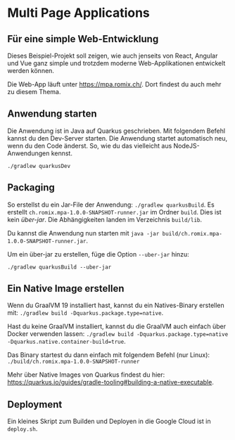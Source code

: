 # Multi Page Applications

## Für eine simple Web-Entwicklung

Dieses Beispiel-Projekt soll zeigen, wie auch jenseits von React, Angular und Vue ganz simple und 
trotzdem moderne Web-Applikationen entwickelt werden können.

Die Web-App läuft unter https://mpa.romix.ch/. Dort findest du auch mehr zu diesem Thema.  

## Anwendung starten

Die Anwendung ist in Java auf Quarkus geschrieben. Mit folgendem Befehl kannst du den Dev-Server
starten. Die Anwendung startet automatisch neu, wenn du den Code änderst. So, wie du das vielleicht 
aus NodeJS-Anwendungen kennst.

```
./gradlew quarkusDev
```

## Packaging

So erstellst du ein Jar-File der Anwendung: `./gradlew quarkusBuild`.
Es erstellt `ch.romix.mpa-1.0.0-SNAPSHOT-runner.jar` im Ordner `build`.
Dies ist kein _über-jar_. Die Abhängigkeiten landen im Verzeichnis `build/lib`.

Du kannst die Anwendung nun starten mit `java -jar build/ch.romix.mpa-1.0.0-SNAPSHOT-runner.jar`.

Um ein über-jar zu erstellen, füge die Option `--uber-jar` hinzu:
```
./gradlew quarkusBuild --uber-jar
```

## Ein Native Image erstellen

Wenn du GraalVM 19 installiert hast, kannst du ein Natives-Binary erstellen mit: `./gradlew build -Dquarkus.package.type=native`.

Hast du keine GraalVM installiert, kannst du die GraalVM auch einfach über Docker verwenden lassen: `./gradlew build -Dquarkus.package.type=native -Dquarkus.native.container-build=true`.

Das Binary startest du dann einfach mit folgendem Befehl (nur Linux): `./build/ch.romix.mpa-1.0.0-SNAPSHOT-runner`

Mehr über Native Images von Quarkus findest du hier: https://quarkus.io/guides/gradle-tooling#building-a-native-executable.

## Deployment

Ein kleines Skript zum Builden und Deployen in die Google Cloud ist in `deploy.sh`.